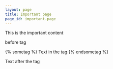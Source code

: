```yaml
---
layout: page
title: Important page
page_id: important-page
---
```


This is the important content

before tag

{% sometag %}
Text in the tag
{% endsometag %}

Text after the tag